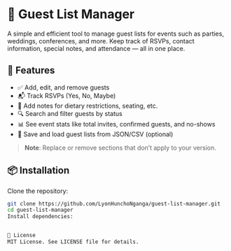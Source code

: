 # 🎉 Guest List Manager

A simple and efficient tool to manage guest lists for events such as parties, weddings, conferences, and more. Keep track of RSVPs, contact information, special notes, and attendance — all in one place.

## 🚀 Features

- ✅ Add, edit, and remove guests
- 📬 Track RSVPs (Yes, No, Maybe)
- 📝 Add notes for dietary restrictions, seating, etc.
- 🔍 Search and filter guests by status
- 📊 See event stats like total invites, confirmed guests, and no-shows
- 💾 Save and load guest lists from JSON/CSV (optional)



> **Note**: Replace or remove sections that don’t apply to your version.

## 📦 Installation

Clone the repository:

```bash
git clone https://github.com/LyonHunchoNganga/guest-list-manager.git
cd guest-list-manager
Install dependencies:


📄 License
MIT License. See LICENSE file for details.

